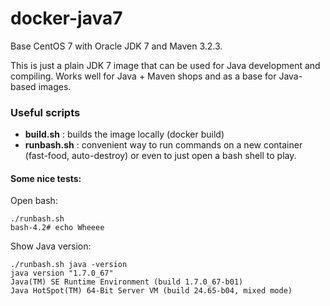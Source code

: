 docker-java7
============

Base CentOS 7 with Oracle JDK 7 and Maven 3.2.3.

This is just a plain JDK 7 image that can be used for Java
development and compiling. Works well for Java + Maven shops
and as a base for Java-based images.

### Useful scripts

* **build.sh** : builds the image locally (docker build)
* **runbash.sh** : convenient way to run commands on a new
container (fast-food, auto-destroy) or even to just
open a bash shell to play.

#### Some nice tests:

Open bash:

    ./runbash.sh
    bash-4.2# echo Wheeee

Show Java version:

    ./runbash.sh java -version
    java version "1.7.0_67"
    Java(TM) SE Runtime Environment (build 1.7.0_67-b01)
    Java HotSpot(TM) 64-Bit Server VM (build 24.65-b04, mixed mode)
    


